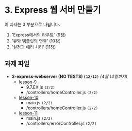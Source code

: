 # 3. Express 웹 서버 만들기

이 과제는 3 부분으로 나뉩니다.

1. 'Express에서의 라우트' (9장)
2. '뷰와 템플릿의 연결' (10장)
3. '설정과 에러 처리' (11장)

## 과제 파일

- **3-express-webserver (NO TESTS) `(12/12)`** _(4월 14일까지)_
  - [lesson-9](./lesson-9)
    - 9.7.EX.js `(2/2)`
    - /controllers/homeController.js `(2/2)`
  - [lesson-10](./lesson-10)
    - main.js `(2/2)`
    - /controllers/homeController.js `(2/2)`
  - [lesson-11](./lesson-11)
    - main.js `(2/2)`
    - /controllers/errorController.js `(2/2)`
